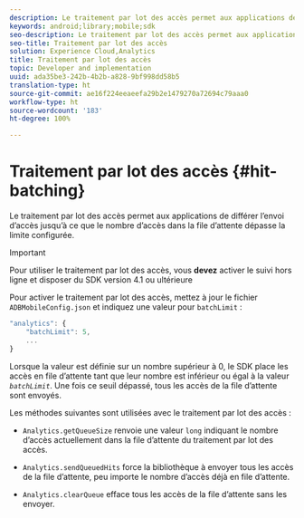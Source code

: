 ```yaml
---
description: Le traitement par lot des accès permet aux applications de différer l’envoi d’accès jusqu’à ce que le nombre d’accès dans la file d’attente dépasse la limite configurée.
keywords: android;library;mobile;sdk
seo-description: Le traitement par lot des accès permet aux applications de différer l’envoi d’accès jusqu’à ce que le nombre d’accès dans la file d’attente dépasse la limite configurée.
seo-title: Traitement par lot des accès
solution: Experience Cloud,Analytics
title: Traitement par lot des accès
topic: Developer and implementation
uuid: ada35be3-242b-4b2b-a828-9bf998dd58b5
translation-type: ht
source-git-commit: ae16f224eeaeefa29b2e1479270a72694c79aaa0
workflow-type: ht
source-wordcount: '183'
ht-degree: 100%

---
```



# Traitement par lot des accès {#hit-batching}

Le traitement par lot des accès permet aux applications de différer l’envoi d’accès jusqu’à ce que le nombre d’accès dans la file d’attente dépasse la limite configurée.

>[!IMPORTANT]
>
>Pour utiliser le traitement par lot des accès, vous **devez** activer le suivi hors ligne et disposer du SDK version 4.1 ou ultérieure

Pour activer le traitement par lot des accès, mettez à jour le fichier `ADBMobileConfig.json` et indiquez une valeur pour `batchLimit` :

```js
"analytics": {
    "batchLimit": 5,
    ...
}
```

Lorsque la valeur est définie sur un nombre supérieur à 0, le SDK place les accès en file d’attente tant que leur nombre est inférieur ou égal à la valeur *`batchLimit`*. Une fois ce seuil dépassé, tous les accès de la file d’attente sont envoyés.

Les méthodes suivantes sont utilisées avec le traitement par lot des accès :

* `Analytics.getQueueSize` renvoie une valeur `long` indiquant le nombre d’accès actuellement dans la file d’attente du traitement par lot des accès.

* `Analytics.sendQueuedHits` force la bibliothèque à envoyer tous les accès de la file d’attente, peu importe le nombre d’accès déjà en file d’attente.
* `Analytics.clearQueue` efface tous les accès de la file d’attente sans les envoyer.
